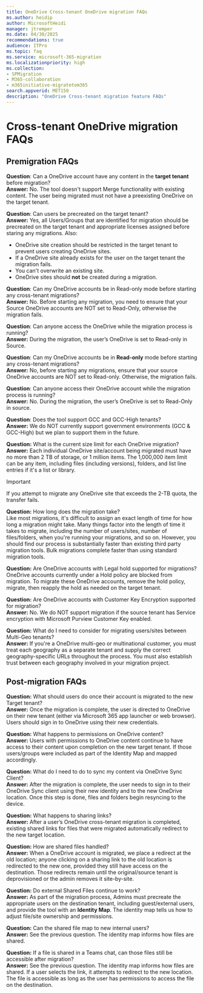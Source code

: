 ```yaml
---
title: OneDrive Cross-tenant OneDrive migration FAQs
ms.author: heidip
author: MicrosoftHeidi
manager: jtremper
ms.date: 04/30/2025
recommendations: true
audience: ITPro
ms.topic: faq
ms.service: microsoft-365-migration
ms.localizationpriority: high
ms.collection: 
- SPMigration
- M365-collaboration
- m365initiative-migratetom365
search.appverid: MET150
description: "OneDrive Cross-tenant migration feature FAQs"
---
```


# Cross-tenant OneDrive migration FAQs

## Premigration FAQs

**Question**: Can a OneDrive account have any content in the **target tenant** before migration?</br>
**Answer:** No. The tool doesn't support Merge functionality with existing content. The user being migrated must not have a preexisting OneDrive on the target tenant.

**Question**: Can users be precreated on the target tenant?</br>
**Answer:** Yes, all Users/Groups that are identified for migration should be precreated on the target tenant and appropriate licenses assigned before staring any migrations. Also:

- OneDrive site creation should be restricted in the target tenant to prevent users creating OneDrive sites.
- If a OneDrive site already exists for the user on the target tenant the migration fails.
- You can't overwrite an existing site.
- OneDrive sites should **not** be created during a migration.

**Question**: Can my OneDrive accounts be in Read-only mode before starting any cross-tenant migrations?</br>
**Answer:** No. Before starting any migration, you need to ensure that your Source OneDrive accounts are NOT set to Read-Only, otherwise the migration fails.

**Question**: Can anyone access the OneDrive while the migration process is running?</br>
**Answer:** During the migration, the user’s OneDrive is set to Read-only in Source.

**Question**: Can my OneDrive accounts be in **Read-only** mode before starting any cross-tenant migrations?</br>
**Answer:** No, before starting any migrations, ensure that your source OneDrive accounts are NOT set to Read-only. Otherwise, the migration fails.

**Question**: Can anyone access their OneDrive account while the migration process is running?</br>
**Answer:** No. During the migration, the user’s OneDrive is set to Read-Only in source.

**Question**: Does the tool support GCC and GCC-High tenants?</br>
**Answer:** We do NOT currently support government environments (GCC & GCC-High) but we plan to support them in the future.

**Question:** What is the current size limit for each OneDrive migration?</br>
**Answer:**  Each individual OneDrive site/account being migrated must have no more than 2 TB of storage, or 1 million items. The 1,000,000 item limit can be any item, including files (including versions), folders, and list line entries if it's a list or library.

> [!IMPORTANT]
> If you attempt to migrate any OneDrive site that exceeds the 2-TB quota, the transfer fails.

**Question:** How long does the migration take?</br>
Like most migrations, it's difficult to assign an exact length of time for how long a migration might take. Many things factor into the length of time it takes to migrate, including the number of users/sites, number of files/folders, when you're running your migrations, and so on. However, you should find our process is substantially faster than existing third party migration tools. Bulk migrations complete faster than using standard migration tools.

**Question:** Are OneDrive accounts with Legal hold supported for migrations?</br>
OneDrive accounts currently under a Hold policy are blocked from migration. To migrate these OneDrive accounts, remove the hold policy, migrate, then reapply the hold as needed on the target tenant.

**Question:** Are OneDrive accounts with Customer Key Encryption supported for migration?</br>
**Answer:**  No. We do NOT support migration if the source tenant has Service encryption with Microsoft Purview Customer Key enabled.

**Question:**  What do I need to consider for migrating users/sites between Multi-Geo tenants?</br>
**Answer:**  If you're a OneDrive multi-geo or multinational customer, you must treat each geography as a separate tenant and supply the correct geography-specific URLs throughout the process. You must also establish trust between each geography involved in your migration project.

## Post-migration FAQs

**Question:** What should users do once their account is migrated to the new Target tenant?</br>
**Answer:** Once the migration is complete, the user is directed to OneDrive on their new tenant (either via Microsoft 365 app launcher or web browser). Users should sign in to OneDrive using their new credentials.

**Question:** What happens to permissions on OneDrive content?</br>
**Answer:** Users with permissions to OneDrive content continue to have access to their content upon completion on the new target tenant. If those users/groups were included as part of the Identity Map and mapped accordingly.

**Question:** What do I need to do to sync my content via OneDrive Sync Client?</br>
**Answer:**  After the migration is complete, the user needs to sign in to their OneDrive Sync client using their new identity and to the new OneDrive location. Once this step is done, files and folders begin resyncing to the device.

**Question:** What happens to sharing links?</br>
**Answer:** After a user’s OneDrive cross-tenant migration is completed, existing shared links for files that were migrated automatically redirect to the new target location.

**Question:** How are shared files handled?</br>
**Answer:**  When a OneDrive account is migrated, we place a redirect at the old location; anyone clicking on a sharing link to the old location is redirected to the new one, provided they still have access on the destination. Those redirects remain until the original/source tenant is deprovisioned or the admin removes it site-by-site.

**Question:** Do external Shared Files continue to work?</br>
**Answer:**  As part of the migration process, Admins must precreate the appropriate users on the destination tenant, including guest/external users,  and provide the tool with an **Identity Map**. The identity map tells us how to adjust file/site ownership and permissions.

**Question:** Can the shared file map to new internal users?</br>
**Answer:** See the previous question. The identity map informs how files are shared.

**Question:** If a file is shared in a Teams chat, can those files still be accessible after migration?</br>
**Answer:**  See the previous question. The identity map informs how files are shared. If a user selects the link, it attempts to redirect to the new location. The file is accessible as long as the user has permissions to access the file on the destination.
